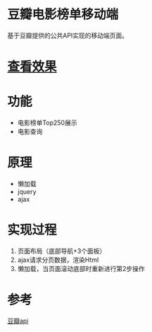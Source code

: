 # 豆瓣电影榜单移动端
基于豆瓣提供的公共API实现的移动端页面。

# [查看效果](https://wheadplus.github.io/projects-demo/js/douban/index.html)

# 功能
- 电影榜单Top250展示
- 电影查询

# 原理
- 懒加载
- jquery 
- ajax
# 实现过程
1. 页面布局（底部导航+3个面板）
2. ajax请求分页数据，渲染Html
3. 懒加载，当页面滚动底部时重新进行第2步操作
# 参考
[豆瓣api](https://developers.douban.com/wiki/?title=movie_v2)

